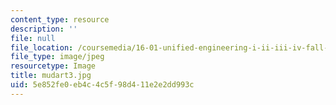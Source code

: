 ```yaml
---
content_type: resource
description: ''
file: null
file_location: /coursemedia/16-01-unified-engineering-i-ii-iii-iv-fall-2005-spring-2006/5e852fe0eb4c4c5f98d411e2e2dd993c_mudart3.jpg
file_type: image/jpeg
resourcetype: Image
title: mudart3.jpg
uid: 5e852fe0-eb4c-4c5f-98d4-11e2e2dd993c
---
```

